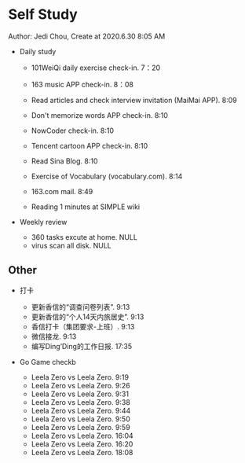 # Self Study

Author: Jedi Chou, Create at 2020.6.30 8:05 AM

* Daily study
  * 101WeiQi daily exercise check-in. 7：20
  * 163 music APP check-in. 8：08
  * Read articles and check interview invitation (MaiMai APP). 8:09
  * Don't memorize words APP check-in. 8:10
  * NowCoder check-in. 8:10
  * Tencent cartoon APP check-in. 8:10
  * Read Sina Blog. 8:10
  * Exercise of Vocabulary (vocabulary.com). 8:14

  * 163.com mail. 8:49
  * Reading 1 minutes at SIMPLE wiki

* Weekly review
  * 360 tasks excute at home. NULL
  * virus scan all disk. NULL

## Other

* 打卡
  * 更新香信的“调查问卷列表”. 9:13
  * 更新香信的“个人14天内旅居史”. 9:13
  * 香信打卡（集团要求-上班）. 9:13
  * 微信接龙. 9:13
  * 编写Ding’Ding的工作日报. 17:35

* Go Game checkb
  * Leela Zero vs Leela Zero. 9:19
  * Leela Zero vs Leela Zero. 9:26
  * Leela Zero vs Leela Zero. 9:31
  * Leela Zero vs Leela Zero. 9:38
  * Leela Zero vs Leela Zero. 9:44
  * Leela Zero vs Leela Zero. 9:50
  * Leela Zero vs Leela Zero. 9:59
  * Leela Zero vs Leela Zero. 16:04
  * Leela Zero vs Leela Zero. 16:20
  * Leela Zero vs Leela Zero. 18:08
